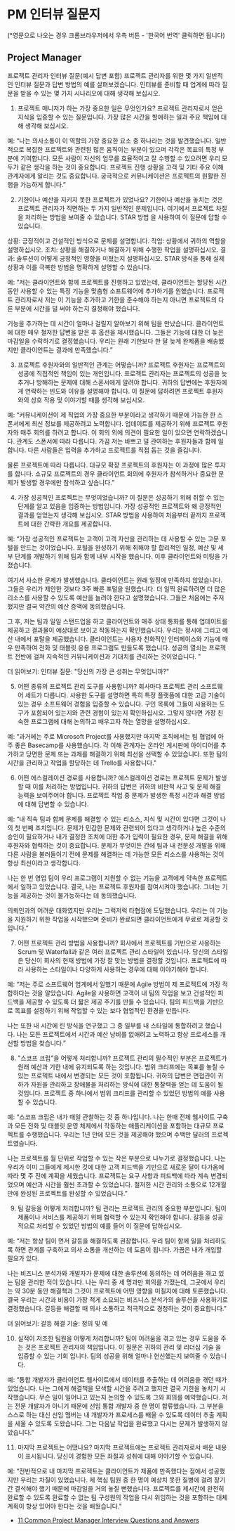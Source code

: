 # PM 인터뷰 질문지
(*영문으로 나오는 경우 크롬브라우저에서 우측 버튼 - '한국어 번역' 클릭하면 됩니다)

## Project Manager

프로젝트 관리자 인터뷰 질문(예시 답변 포함)
프로젝트 관리자를 위한 몇 가지 일반적인 인터뷰 질문과 답변 방법의 예를 살펴보겠습니다. 인터뷰를 준비할 때 업계에 따라 질문을 받을 수 있는 몇 가지 시나리오에 대해 생각해 보십시오.

1. 프로젝트 매니저가 하는 가장 중요한 일은 무엇인가요?
프로젝트 관리자로서 얻은 지식을 입증할 수 있는 질문입니다. 가장 많은 시간을 할애하는 일과 주요 책임에 대해 생각해 보십시오.

예:  “나는 의사소통이 이 역할의 가장 중요한 요소 중 하나라는 것을 발견했습니다. 일반적으로 복잡한 프로젝트와 관련된 많은 움직이는 부분이 있으며 각각은 목표의 특정 부분에 기여합니다. 모든 사람이 자신의 업무를 효율적이고 잘 수행할 수 있으려면 우리 모두가 같은 생각을 하는 것이 중요합니다. 프로젝트 진행 상황을 고객 및 기타 주요 이해 관계자에게 알리는 것도 중요합니다. 궁극적으로 커뮤니케이션은 프로젝트의 원활한 진행을 가능하게 합니다.”

2. 기한이나 예산을 지키지 못한 프로젝트가 있었나요?
기한이나 예산을 놓치는 것은 프로젝트 관리자가 직면하는 두 가지 일반적인 문제입니다. 여기에서 프로젝트 차질을 처리하는 방법을 보여줄 수 있습니다.  STAR 방법  을 사용하여 이 질문에 답할 수 있습니다. 

상황: 긍정적이고 건설적인 방식으로 문제를 설명합니다.
작업:  상황에서 귀하의 역할을 설명하십시오.
조치: 상황을 해결하거나 해결하기 위해 수행한 작업을 설명하십시오.
결과:  솔루션이 어떻게 긍정적인 영향을 미쳤는지 설명하십시오. 
STAR 방식을 통해 실제 상황과 이를 극복한 방법을 명확하게 설명할 수 있습니다. 

예: “저는 클라이언트와 함께 프로젝트를 진행하고 있었는데, 클라이언트는 할당된 시간 동안 사용할 수 있는 특정 기능을 맞춤형 소프트웨어에 추가하기를 원했습니다. 프로젝트 관리자로서 저는 이 기능을 추가하고 기한을 준수해야 하는지 아니면 프로젝트의 다른 부분에 시간을 덜 써야 하는지 결정해야 했습니다.

기능을 추가하는 데 시간이 얼마나 걸릴지 알아보기 위해 팀을 만났습니다. 클라이언트에 대한 매우 철저한 답변을 받은 후 옵션을 제시했습니다. 그들은 기능에 대한 더 늦은 마감일을 수락하기로 결정했습니다. 우리는 원래 기한보다 한 달 늦게 완제품을 배송했지만 클라이언트는 결과에 만족했습니다.”

3. 프로젝트 후원자와의 일반적인 관계는 어떻습니까?
프로젝트 후원자는 프로젝트의 성공에 직접적인 책임이 있는 개인입니다. 프로젝트 관리자는 프로젝트의 성공을 늦추거나 방해하는 문제에 대해 스폰서에게 알려야 합니다. 귀하의 답변에는 후원자에게 연락하는 빈도와 이유를 설명해야 합니다. 이 질문에 답하려면 프로젝트 후원자와의 상호 작용 및 이야기할 때를 생각해 보십시오.

예: “커뮤니케이션이 제 직업의 가장 중요한 부분이라고 생각하기 때문에 가능한 한 스폰서에게 최신 정보를 제공하려고 노력합니다. 업데이트를 제공하기 위해 프로젝트 후원자와 매주 회의를 하려고 합니다. 이 회의 외에 의견이 필요한 일이 있으면 연락하겠습니다. 관계도 스폰서에 따라 다릅니다. 가끔 저는 바쁘고 덜 관여하는 후원자들과 함께 일합니다. 다른 사람들은 입력을 추가하고 프로젝트를 직접 돕는 것을 즐깁니다.

물론 프로젝트에 따라 다릅니다. 대규모 확장 프로젝트의 후원자는 이 과정에 많은 투자를 합니다. 소규모 프로젝트의 경우 클라이언트 회의에 후원자가 참석하거나 중요한 문제가 발생할 경우에만 참석하고 싶습니다.”

4. 가장 성공적인 프로젝트는 무엇이었습니까?
이 질문은 성공하기 위해 취할 수 있는 단계를 알고 있음을 입증하는 방법입니다. 가장 성공적인 프로젝트와 왜 긍정적인 결과를 얻었는지 생각해 보십시오. STAR 방법을 사용하여 처음부터 끝까지 프로젝트에 대한 간략한 개요를 제공합니다. 

예: “가장 성공적인 프로젝트는 고객이 고객 자산을 관리하는 데 사용할 수 있는 고문 포털을 만드는 것이었습니다. 포털을 완성하기 위해 취해야 할 합리적인 일정, 예산 및 세부 단계를 개발하기 위해 팀과 함께 내부 시작을 했습니다. 이후 클라이언트와 미팅을 가졌습니다.

여기서 사소한 문제가 발생했습니다. 클라이언트는 원래 일정에 만족하지 않았습니다. 그들은 우리가 제안한 것보다 3주 빠른 포털을 원했습니다. 더 일찍 완료하려면 더 많은 리소스를 사용할 수 있도록 예산을 늘려야 한다고 설명했습니다. 그들은 처음에는 주저했지만 결국 약간의 예산 증액에 동의했습니다.

그 후, 저는 팀과 일일 스탠드업을 하고 클라이언트와 매주 상태 통화를 통해 업데이트를 제공하고 결과물이 예상대로 보이고 작동하는지 확인했습니다. 우리는 정시에 그리고 예산 내에서 포털을 제공했습니다. 클라이언트는 사용자 친화적인 인터페이스와 기능에 매우 만족하여 전화 및 태블릿 응용 프로그램도 만들도록 했습니다. 성공의 열쇠는 프로젝트 전반에 걸쳐 지속적인 커뮤니케이션과 기대치를 관리하는 것이었습니다. "

더 읽어보기: 인터뷰 질문: "당신의 가장 큰 성취는 무엇입니까?"

5. 어떤 종류의 프로젝트 관리 도구를 사용합니까?
회사마다 프로젝트 관리 소프트웨어 세트가 다릅니다. 사용한 도구를 설명하면 특히 특정 플랫폼에 대한 고급 기술이 있는 경우 소프트웨어 경험을 입증할 수 있습니다. 구인 목록에 그들이 사용하는 도구가 포함되어 있는지와 관련 경험이 있는지 확인하십시오. 그렇지 않다면 가장 친숙한 프로그램에 대해 논의하고 배우고자 하는 열망을 설명하십시오. 

예: “과거에는 주로 Microsoft Project를 사용했지만 마지막 조직에서는 팀 협업에 아주 좋은 Basecamp를 사용했습니다. 각 이해 관계자는 온라인 게시판에 아이디어를 추가하고 당면한 문제 또는 과제를 해결하기 위해 최선을 선택할 수 있었습니다. 또한 팀의 시간을 관리하고 작업을 할당하는 데 Trello를 사용합니다."

6. 어떤 에스컬레이션 경로를 사용합니까?
에스컬레이션 경로는 프로젝트 문제가 발생할 때 이를 처리하는 방법입니다. 귀하의 답변은 귀하의 비판적 사고 및 문제 해결 능력을 보여주어야 합니다. 프로젝트 작업 중 문제가 발생한 특정 시간과 해결 방법에 대해 답변할 수 있습니다.

예: “내 직속 팀과 함께 문제를 해결할 수 있는 리소스, 지식 및 시간이 있다면 그것이 나의 첫 번째 조치입니다. 문제가 민감한 문제와 관련되어 있다고 생각하거나 높은 수준의 승인이 필요하거나 내가 결정한 조치에 대한 추가 입력이 필요한 경우, 문제 해결을 위해 후원자와 협력하는 것이 중요합니다. 문제가 무엇이든 간에 팀과 내 전문성 개발을 위해 다른 사람을 불러들이기 전에 문제를 해결하는 데 가능한 모든 리소스를 사용하는 것이 항상 최선이라고 생각합니다.

나는 한 번 영업 팀이 우리 프로그램이 지원할 수 없는 기능을 고객에게 약속한 프로젝트에서 일하고 있었습니다. 결국, 나는 프로젝트 후원자를 참여시켜야 했습니다. 그녀는 기능을 제공하는 것이 불가능하다는 데 동의했습니다.

의뢰인과의 어려운 대화였지만 우리는 그럭저럭 타협점에 도달했습니다. 우리는 이 기능을 지원하기 위한 작업을 시작했으며 준비가 완료되면 클라이언트에게 무료로 제공할 것입니다.”

7. 어떤 프로젝트 관리 방법을 사용합니까?
회사에서 프로젝트를 기반으로 사용하는 Scrum 및 Waterfall과 같은 여러 프로젝트 관리 스타일이 있습니다. 당신의 스타일은 당신이 회사의 현재 방법에 가장 잘 맞는 방법을 결정할 것입니다. 프로젝트에 따라 사용하는 스타일이나 다양하게 사용하는 경우에 대해 이야기해야 합니다. 

예: “저는 주로 소프트웨어 업계에서 일했기 때문에 Agile 방법이 제 프로젝트에 가장 적합하다는 것을 알았습니다. Agile을 사용하면 고객이 내 팀의 작업을 보고 건설적인 피드백을 제공할 수 있도록 더 짧은 제공 주기를 만들 수 있습니다. 팀의 피드백을 기반으로 목표를 설정하기 위해 작업할 수 있는 보다 협업적인 환경을 만듭니다.

나는 또한 내 시간에 린 방식을 연구했고 그 중 일부를 내 스타일에 통합하려고 했습니다. 나는 모든 프로젝트에서 시간과 예산 낭비를 없애려고 노력하고 항상 프로세스를 개선할 방법을 찾습니다.”

8. "스코프 크립"을 어떻게 처리합니까?
프로젝트 관리의 필수적인 부분은 프로젝트가 원래 예산과 기한 내에 유지되도록 하는 것입니다. 범위 크리프에는 목표를 놓칠 수 있는 프로젝트 내에서 변경되는 모든 것이 포함됩니다. 귀하의 답변은 면접관이 귀하가 자원을 관리하고 장애물을 처리하는 방식에 대한 통찰력을 얻는 데 도움이 될 것입니다. 프로젝트 중 하나에서 범위 크리프를 관리할 수 있었던 방법의 예를 사용할 수 있습니다. 

예: “스코프 크립은 내가 매일 관찰하는 것 중 하나입니다. 나는 한때 전체 웹사이트 구축과 모든 전화 및 태블릿 운영 체제에서 작동하는 애플리케이션을 포함하는 대규모 프로젝트를 수행했습니다. 우리는 1년 안에 모든 것을 제공해야 했으며 수백만 달러의 프로젝트였습니다.

나는 프로젝트를 월 단위로 작업할 수 있는 작은 부분으로 나누기로 결정했습니다. 나는 우리가 이미 그들에게 제시한 것에 대한 고객 피드백을 기반으로 새로운 달이 다가옴에 따라 몇 주 전에 계획을 세웠습니다. 프로젝트는 요구 사항과 피드백에 따라 계속 변경되었으며 예산과 시간을 훨씬 초과할 수 있었습니다. 철저한 시간 관리와 소통으로 12개월 만에 완성된 프로젝트를 완성할 수 있었습니다.”

9. 팀 갈등을 어떻게 처리합니까?
팀 관리는 프로젝트 관리의 중요한 부분입니다. 팀이 제품이나 서비스를 제공하기 위해 협력할 수 있는지 확인해야 합니다. 갈등을 성공적으로 처리할 수 있었던 방법의 예를 들어 이 질문에 답하십시오. 

예: “저는 항상 팀이 먼저 갈등을 해결하도록 권장합니다. 우리 팀이 함께 일을 처리하도록 하면 관계를 구축하고 의사 소통을 개선하는 데 도움이 됩니다. 가끔은 내가 개입할 필요가 있다.

나는 비즈니스 분석가와 개발자가 문제에 대한 솔루션에 동의하는 데 어려움을 겪고 있는 팀을 관리한 적이 있습니다. 나는 우리 중 세 명과만 회의를 가졌는데, 그곳에서 우리는 약 30분 동안 해결책과 그것이 프로젝트에 어떤 영향을 미칠지에 대해 토론했습니다. 결국 우리는 시간과 비용이 가장 적게 소요되는 비즈니스 분석가의 솔루션을 사용하기로 결정했습니다. 갈등을 해결할 때 의사 소통하고 적극적으로 경청하는 것이 중요합니다.”

더 읽어보기: 갈등 해결 기술: 정의 및 예

10. 실적이 저조한 팀원을 어떻게 처리합니까?
팀이 어려움을 겪고 있는 경우 도움을 주는 것은 프로젝트 관리자의 책임입니다. 이 질문은 귀하의 관리 및 리더십 기술 을 입증할 수 있는 기회 입니다. 팀의 성공을 위해 얼마나 헌신했는지 보여줄 수 있습니다. 

예: “통합 개발자가 클라이언트 웹사이트에서 데이터를 추출하는 데 어려움을 겪던 때가 있었습니다. 나는 그에게 해결책을 모색할 시간을 주려고 했지만 결국 기한을 놓치기 시작했습니다. 무슨 일이 일어나고 있는지 논의할 수 있도록 그와 회의를 예약했습니다. 저는 전문 개발자가 아니기 때문에 선임 통합 개발자 중 한 명이 합류했습니다. 그 부분을 스스로 하는 대신 선임 멤버는 내 개발자가 프로세스를 배울 수 있도록 데이터 추출 계획을 세울 수 있도록 도왔습니다. 그는 다음날 작업을 완료했고 다시는 문제가 발생하지 않았습니다.”

11. 마지막 프로젝트는 어땠나요?
마지막 프로젝트에는 프로젝트 관리자로서 배운 내용이 표시됩니다. 당신이 경험한 모든 좌절과 성취에 대해 이야기할 수 있습니다. 

예: “전반적으로 내 마지막 프로젝트는 클라이언트가 제품에 만족했다는 점에서 성공했지만 우리는 차질이 있었습니다. 제 핵심 팀원 중 한 명이 예상치 못한 질병에 걸려 장기간 결석해야 했기 때문에 마감일을 거의 놓칠 뻔했습니다. 프로젝트를 제시간에 완전히 완료할 수 있도록 완료할 수 없는 팀 구성원의 작업을 다시 위임하는 것을 포함하는 대체 계획이 항상 있어야 한다는 것을 배웠습니다."

* [11 Common Project Manager Interview Questions and Answers](https://www.indeed.com/career-advice/interviewing/project-manager-interview-questions)
